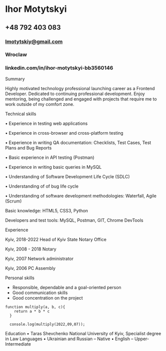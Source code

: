 # Ihor Motytskyi

## +48 792 403 083
### Imotytskiy@gmail.com
### Wroclaw
### linkedin.com/in/ihor-motytskyi-bb3560146

Summary

Highly motivated technology professional launching career as a Frontend Developer. Dedicated to continuing professional development. Enjoy mentoring, being challenged
and engaged with projects that require me to work outside of my comfort zone.

Technical skills

• Experience in testing web applications

• Experience in cross-browser and cross-platform testing

• Experience in writing QA documentation: Checklists, Test Cases, Test Plans and Bug
Reports

• Basic experience in API testing (Postman)

• Experience in writing basic queries in MySQL

• Understanding of Software Development Life Cycle (SDLC)

• Understanding of of bug life cycle

• Understanding of software development methodologies: Waterfall, Agile (Scrum)

Basic knowledge: HTML5, CSS3, Python

Developers and test tools: MySQL, Postman, GIT, Chrome DevTools

Experience

Kyiv, 2018-2022
Head of Kyiv State Notary Office

Kyiv, 2008 - 2018
Notary

Kyiv, 2007
Network administrator

Kyiv, 2006
PC Assembly

Personal skills
- Responsible, dependable and a goal-oriented person
- Good communication skills
- Good concentration on the project

```
function multiply(a, b, c){
    return a * b * c
  }
  
  console.log(multiply(2022,09,07));
```

Education
• Taras Shevchenko National University of Kyiv, Specialist degree in Law
Languages
• Ukrainian and Russian – Native
• English – Upper-Intermediate

